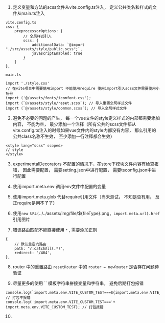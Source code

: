 1. 定义变量和方法的scss文件从vite.config.ts注入， 定义公共类名和样式的文件从main.ts注入
```
vite.config.ts
css: {
    preprocessorOptions: {
        // 全局样式引入
        scss: {
            additionalData: `@import "./src/assets/style/public.scss";`,
            javascriptEnabled: true
        }
    }
},

main.ts

import './style.css'
// 在vite项目中需要使用import 不能使用require 使用import引入scss文件需要使用小括号
import ('@/assets/fonts/iconfont.css');
import (`@/assets/style/reset.scss`); // 导入重置全局样式文件
import (`@/assets/style/common.scss`); // 导入全局样式文件
```

2. 避免不必要的问题的产生， 每一个vue文件的style定义样式的内部都需要添加内容， 不能为空， 最少添加一个注释（所有公共的scss文件都从vite.config.ts注入的时候如果vue文件内的style内部没有内容， 那么引用的公共class名称不生效， 至少添加一行注释都会生效）
```
<style lang="scss" scoped>
// style
</style>
```

3. experimentalDecorators 不配置的情况下，在store下模块文件内容有检查报错， 因此需要配置， 需要setting.json中进行配置， 需要tsconfig.json中进行配置

4. 使用import.meta.env 调用env文件中配置的变量
5. 使用import.meta.glob 代替require引用文件（尚未测试， 不知是否有用， 反正require是用不了了）
6. 使用`new URL(`../../assets/img/file/${fileType}.png`, import.meta.url).href`引用图片
7. 错误路由匹配不能直接使用 `*` , 需要添加正则
```
{
    // 默认重定向路由
    path: "/:catchAll(.*)",
    redirect: '/404',
},
```

8. router 中的重置路由 `resetRouter` 中的 `router = newRouter` 是否存在问题待验证

9. 尽量更多的使用 `` 模板字符串拼接变量和字符串， 避免后期打包报错
```
console.log(`import.meta.env.VITE_CUSTOM_TEST===${import.meta.env.VITE_CUSTOM_TEST}`); // 打包不报错
console.log('import.meta.env.VITE_CUSTOM_TEST==='+ import.meta.env.VITE_CUSTOM_TEST); // 打包报错
```

10. 